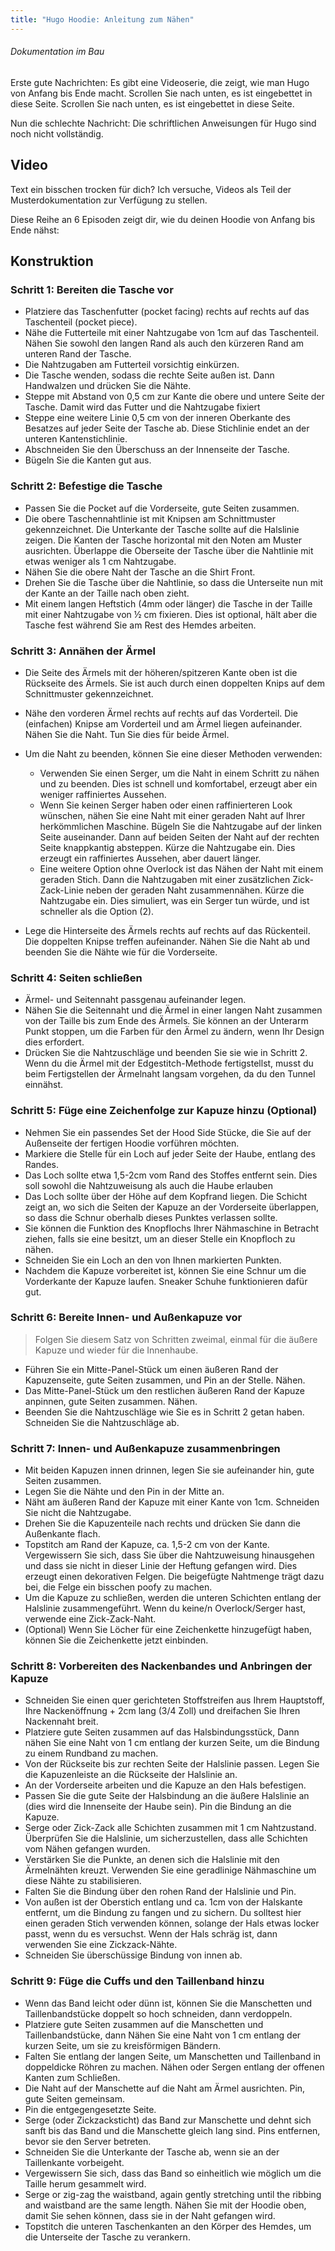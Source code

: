 ```yaml
---
title: "Hugo Hoodie: Anleitung zum Nähen"
---
```


<Fixme>

###### Dokumentation im Bau

Erste gute Nachrichten: Es gibt eine Videoserie, die zeigt, wie man Hugo von Anfang bis Ende macht. Scrollen Sie nach unten, es ist eingebettet in diese Seite.
Scrollen Sie nach unten, es ist eingebettet in diese Seite.

Nun die schlechte Nachricht: Die schriftlichen Anweisungen für Hugo sind noch nicht vollständig.

</Fixme>

## Video

Text ein bisschen trocken für dich? Ich versuche, Videos als Teil der Musterdokumentation zur Verfügung zu stellen.

Diese Reihe an 6 Episoden zeigt dir, wie du deinen Hoodie von Anfang bis Ende nähst:

<YouTube id='PL1gv5yv3DoZOHLjisuD1JcUPTkFy_IGGO' playlist />

## Konstruktion

### Schritt 1: Bereiten die Tasche vor

- Platziere das Taschenfutter (pocket facing) rechts auf rechts auf das Taschenteil (pocket piece).
- Nähe die Futterteile mit einer Nahtzugabe von 1cm auf das Taschenteil.  Nähen Sie sowohl den langen Rand als auch den kürzeren Rand am unteren Rand der Tasche.
- Die Nahtzugaben am Futterteil vorsichtig einkürzen.
- Die Tasche wenden, sodass die rechte Seite außen ist.  Dann Handwalzen und drücken Sie die Nähte.
- Steppe mit Abstand von 0,5 cm zur Kante die obere und untere Seite der Tasche. Damit wird das Futter und die Nahtzugabe fixiert
- Steppe eine weitere Linie 0,5 cm von der inneren Oberkante des Besatzes auf jeder Seite der Tasche ab.  Diese Stichlinie endet an der unteren Kantenstichlinie.
- Abschneiden Sie den Überschuss an der Innenseite der Tasche.
- Bügeln Sie die Kanten gut aus.

### Schritt 2: Befestige die Tasche

- Passen Sie die Pocket auf die Vorderseite, gute Seiten zusammen.
- Die obere Taschennahtlinie ist mit Knipsen am Schnittmuster gekennzeichnet.  Die Unterkante der Tasche sollte auf die Halslinie zeigen.  Die Kanten der Tasche horizontal mit den Noten am Muster ausrichten. Überlappe die Oberseite der Tasche über die Nahtlinie mit etwas weniger als 1 cm Nahtzugabe.
- Nähen Sie die obere Naht der Tasche an die Shirt Front.
- Drehen Sie die Tasche über die Nahtlinie, so dass die Unterseite nun mit der Kante an der Taille nach oben zieht.
- Mit einem langen Heftstich (4mm oder länger) die Tasche in der Taille mit einer Nahtzugabe von ½ cm fixieren.  Dies ist optional, hält aber die Tasche fest während Sie am Rest des Hemdes arbeiten.

### Schritt 3: Annähen der Ärmel

- Die Seite des Ärmels mit der höheren/spitzeren Kante oben ist die Rückseite des Ärmels.  Sie ist auch durch einen doppelten Knips auf dem Schnittmuster gekennzeichnet.

- Nähe den vorderen Ärmel rechts auf rechts auf das Vorderteil. Die (einfachen) Knipse am Vorderteil und am Ärmel liegen aufeinander. Nähen Sie die Naht.  Tun Sie dies für beide Ärmel.

- Um die Naht zu beenden, können Sie eine dieser Methoden verwenden:

  - Verwenden Sie einen Serger, um die Naht in einem Schritt zu nähen und zu beenden.  Dies ist schnell und komfortabel, erzeugt aber ein weniger raffiniertes Aussehen.
  - Wenn Sie keinen Serger haben oder einen raffinierteren Look wünschen, nähen Sie eine Naht mit einer geraden Naht auf Ihrer herkömmlichen Maschine. Bügeln Sie die Nahtzugabe auf der linken Seite auseinander.  Dann auf beiden Seiten der Naht auf der rechten Seite knappkantig absteppen.  Kürze die Nahtzugabe ein.  Dies erzeugt ein raffiniertes Aussehen, aber dauert länger.
  - Eine weitere Option ohne Overlock ist das Nähen der Naht mit einem geraden Stich. Dann die Nahtzugaben mit einer zusätzlichen Zick-Zack-Linie neben der geraden Naht zusammennähen.  Kürze die Nahtzugabe ein.  Dies simuliert, was ein Serger tun würde, und ist schneller als die Option (2).

- Lege die Hinterseite des Ärmels rechts auf rechts auf das Rückenteil. Die doppelten Knipse treffen aufeinander.  Nähen Sie die Naht ab und beenden Sie die Nähte wie für die Vorderseite.

### Schritt 4: Seiten schließen

- Ärmel- und Seitennaht passgenau aufeinander legen.
- Nähen Sie die Seitennaht und die Ärmel in einer langen Naht zusammen von der Taille bis zum Ende des Ärmels.  Sie können an der Unterarm Punkt stoppen, um die Farben für den Ärmel zu ändern, wenn Ihr Design dies erfordert.
- Drücken Sie die Nahtzuschläge und beenden Sie sie wie in Schritt 2.  Wenn du die Ärmel mit der Edgestitch-Methode fertigstellst, musst du beim Fertigstellen der Ärmelnaht langsam vorgehen, da du den Tunnel einnähst.

### Schritt 5: Füge eine Zeichenfolge zur Kapuze hinzu (Optional)

- Nehmen Sie ein passendes Set der Hood Side Stücke, die Sie auf der Außenseite der fertigen Hoodie vorführen möchten.
- Markiere die Stelle für ein Loch auf jeder Seite der Haube, entlang des Randes.
- Das Loch sollte etwa 1,5-2cm vom Rand des Stoffes entfernt sein.  Dies soll sowohl die Nahtzuweisung als auch die Haube erlauben
- Das Loch sollte über der Höhe auf dem Kopfrand liegen.  Die Schicht zeigt an, wo sich die Seiten der Kapuze an der Vorderseite überlappen, so dass die Schnur oberhalb dieses Punktes verlassen sollte.
- Sie können die Funktion des Knopflochs Ihrer Nähmaschine in Betracht ziehen, falls sie eine besitzt, um an dieser Stelle ein Knopfloch zu nähen.
- Schneiden Sie ein Loch an den von Ihnen markierten Punkten.
- Nachdem die Kapuze vorbereitet ist, können Sie eine Schnur um die Vorderkante der Kapuze laufen.  Sneaker Schuhe funktionieren dafür gut.

### Schritt 6: Bereite Innen- und Außenkapuze vor

> Folgen Sie diesem Satz von Schritten zweimal, einmal für die äußere Kapuze und wieder für die Innenhaube.

- Führen Sie ein Mitte-Panel-Stück um einen äußeren Rand der Kapuzenseite, gute Seiten zusammen, und Pin an der Stelle.  Nähen.
- Das Mitte-Panel-Stück um den restlichen äußeren Rand der Kapuze anpinnen, gute Seiten zusammen. Nähen.
- Beenden Sie die Nahtzuschläge wie Sie es in Schritt 2 getan haben.  Schneiden Sie die Nahtzuschläge ab.

### Schritt 7: Innen- und Außenkapuze zusammenbringen

- Mit beiden Kapuzen innen drinnen, legen Sie sie aufeinander hin, gute Seiten zusammen.
- Legen Sie die Nähte und den Pin in der Mitte an.
- Näht am äußeren Rand der Kapuze mit einer Kante von 1cm.  Schneiden Sie nicht die Nahtzugabe.
- Drehen Sie die Kapuzenteile nach rechts und drücken Sie dann die Außenkante flach.
- Topstitch am Rand der Kapuze, ca. 1,5-2 cm von der Kante.  Vergewissern Sie sich, dass Sie über die Nahtzuweisung hinausgehen und dass sie nicht in dieser Linie der Heftung gefangen wird. Dies erzeugt einen dekorativen Felgen.  Die beigefügte Nahtmenge trägt dazu bei, die Felge ein bisschen poofy zu machen.
- Um die Kapuze zu schließen, werden die unteren Schichten entlang der Halslinie zusammengeführt.  Wenn du keine/n Overlock/Serger hast, verwende eine Zick-Zack-Naht.
- (Optional) Wenn Sie Löcher für eine Zeichenkette hinzugefügt haben, können Sie die Zeichenkette jetzt einbinden.

### Schritt 8: Vorbereiten des Nackenbandes und Anbringen der Kapuze

- Schneiden Sie einen quer gerichteten Stoffstreifen aus Ihrem Hauptstoff, Ihre Nackenöffnung + 2cm lang (3/4 Zoll) und dreifachen Sie Ihren Nackennaht breit.
- Platziere gute Seiten zusammen auf das Halsbindungsstück, Dann nähen Sie eine Naht von 1 cm entlang der kurzen Seite, um die Bindung zu einem Rundband zu machen.
- Von der Rückseite bis zur rechten Seite der Halslinie passen. Legen Sie die Kapuzenleiste an die Rückseite der Halslinie an.
- An der Vorderseite arbeiten und die Kapuze an den Hals befestigen.
- Passen Sie die gute Seite der Halsbindung an die äußere Halslinie an (dies wird die Innenseite der Haube sein). Pin die Bindung an die Kapuze.
- Serge oder Zick-Zack alle Schichten zusammen mit 1 cm Nahtzustand.  Überprüfen Sie die Halslinie, um sicherzustellen, dass alle Schichten vom Nähen gefangen wurden.
- Verstärken Sie die Punkte, an denen sich die Halslinie mit den Ärmelnähten kreuzt.  Verwenden Sie eine geradlinige Nähmaschine um diese Nähte zu stabilisieren.
- Falten Sie die Bindung über den rohen Rand der Halslinie und Pin.
- Von außen ist der Oberstich entlang und ca. 1cm von der Halskante entfernt, um die Bindung zu fangen und zu sichern.  Du solltest hier einen geraden Stich verwenden können, solange der Hals etwas locker passt, wenn du es versuchst.  Wenn der Hals schräg ist, dann verwenden Sie eine Zickzack-Nähte.
- Schneiden Sie überschüssige Bindung von innen ab.

### Schritt 9: Füge die Cuffs und den Taillenband hinzu

- Wenn das Band leicht oder dünn ist, können Sie die Manschetten und Taillenbandstücke doppelt so hoch schneiden, dann verdoppeln.
- Platziere gute Seiten zusammen auf die Manschetten und Taillenbandstücke, dann Nähen Sie eine Naht von 1 cm entlang der kurzen Seite, um sie zu kreisförmigen Bändern.
- Falten Sie entlang der langen Seite, um Manschetten und Taillenband in doppeldicke Röhren zu machen. Nähen oder Sergen entlang der offenen Kanten zum Schließen.
- Die Naht auf der Manschette auf die Naht am Ärmel ausrichten.  Pin, gute Seiten gemeinsam.
- Pin die entgegengesetzte Seite.
- Serge (oder Zickzacksticht) das Band zur Manschette und dehnt sich sanft bis das Band und die Manschette gleich lang sind.  Pins entfernen, bevor sie den Server betreten.
- Schneiden Sie die Unterkante der Tasche ab, wenn sie an der Taillenkante vorbeigeht.
- Vergewissern Sie sich, dass das Band so einheitlich wie möglich um die Taille herum gesammelt wird.
- Serge or zig-zag the waistband, again gently stretching until the ribbing and waistband are the same length.  Nähen Sie mit der Hoodie oben, damit Sie sehen können, dass sie in der Naht gefangen wird.
- Topstitch die unteren Taschenkanten an den Körper des Hemdes, um die Unterseite der Tasche zu verankern.
